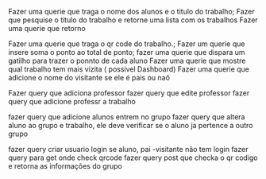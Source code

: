 Fazer uma querie que traga o nome dos alunos e o titulo do trabalho;
Fazer que pesquise o titulo do trabalho e retorne uma lista com os trabalhos
Fazer uma querie que retorno 

Fazer uma querie que traga o qr code do trabalho.;
Fazer um querie que insere soma o ponto ao total de ponto;
fazer uma querie que dispara um gatilho para trazer o ponnto de cada aluno
Fazer uma querie que mostre qual trabalho tem mais vizita ( possivel Dashboard)
Fazer uma querie que adicione o nome do visitante se ele é pais ou naõ

Fazer query que adiciona professor
fazer query que edite professor
fazer query que adicione professr a trabalho

fazer query que adicione alunos entrem no grupo
fazer query que altera aluno ao grupo e trabalho, ele deve verificar se o aluno ja pertence a outro grupo

fazer query criar usuario login se aluno, pai -visitante não tem login
fazer query para get onde check qrcode
fazer query post que checka o qr codigo e retorna as informações do grupo